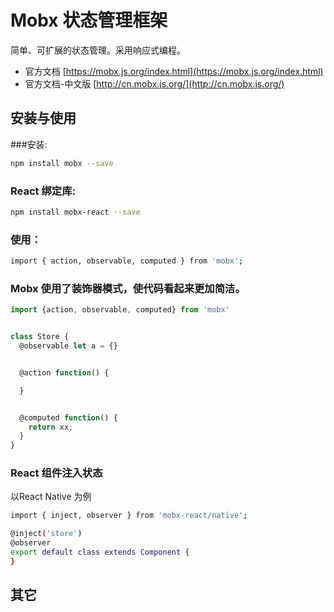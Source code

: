 # Mobx 状态管理框架

简单、可扩展的状态管理。采用响应式编程。

* 官方文档 [https://mobx.js.org/index.html](https://mobx.js.org/index.html)
* 官方文档-中文版 [http://cn.mobx.js.org/](http://cn.mobx.js.org/)

## 安装与使用

###安装: 

```sh
npm install mobx --save
```

### React 绑定库:

```sh
npm install mobx-react --save 
```
### 使用：

```sh
import { action, observable, computed } from 'mobx';

```

### Mobx 使用了装饰器模式，使代码看起来更加简洁。

```js
import {action, observable, computed} from 'mobx'


class Store {
  @observable let a = {}


  @action function() {

  }


  @computed function() {
    return xx;
  }
}
```
### React 组件注入状态

以React Native 为例

```sh
import { inject, observer } from 'mobx-react/native';

@inject('store')
@observer
export default class extends Component {
}
```

## 其它

